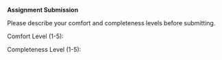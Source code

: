**Assignment Submission**

Please describe your comfort and completeness levels before submitting.

Comfort Level (1-5): 

Completeness Level (1-5):
